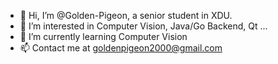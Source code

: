 - 👋 Hi, I’m @Golden-Pigeon, a senior student in XDU.
- 👀 I’m interested in Computer Vision, Java/Go Backend, Qt ...
- 🌱 I’m currently learning Computer Vision
- 📫 Contact me at goldenpigeon2000@gmail.com

<!---
Golden-Pigeon/Golden-Pigeon is a ✨ special ✨ repository because its `README.md` (this file) appears on your GitHub profile.
You can click the Preview link to take a look at your changes.
--->
